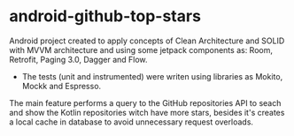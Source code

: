 # android-github-top-stars

 Android project created to apply concepts of Clean Architecture and SOLID with MVVM architecture and using some jetpack components as: Room, Retrofit, Paging 3.0, Dagger and Flow. 

 - The tests (unit and instrumented) were writen using libraries as Mokito, Mockk and Espresso.

The main feature performs a query to the GitHub repositories API to seach and show the Kotlin repositories witch have more stars, besides it's creates a local cache in database to avoid unnecessary request overloads.
